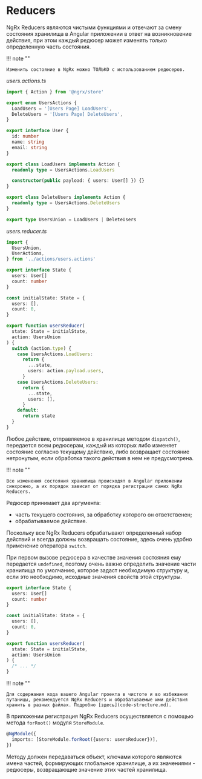 # Reducers

NgRx Reducers являются чистыми функциями и отвечают за смену состояния хранилища в Angular приложении в ответ на возникновение действия, при этом каждый редюсер может изменять только определенную часть состояния.

!!! note ""

    Изменить состояние в NgRx можно ТОЛЬКО с использованием редюсеров.

_users.actions.ts_

```ts
import { Action } from '@ngrx/store'

export enum UsersActions {
  LoadUsers = '[Users Page] LoadUsers',
  DeleteUsers = '[Users Page] DeleteUsers',
}

export interface User {
  id: number
  name: string
  email: string
}

export class LoadUsers implements Action {
  readonly type = UsersActions.LoadUsers

  constructor(public payload: { users: User[] }) {}
}

export class DeleteUsers implements Action {
  readonly type = UsersActions.DeleteUsers
}

export type UsersUnion = LoadUsers | DeleteUsers
```

_users.reducer.ts_

```ts
import {
  UsersUnion,
  UserActions,
} from '../actions/users.actions'

export interface State {
  users: User[]
  count: number
}

const initialState: State = {
  users: [],
  count: 0,
}

export function usersReducer(
  state: State = initialState,
  action: UsersUnion
) {
  switch (action.type) {
    case UsersActions.LoadUsers:
      return {
        ...state,
        users: action.payload.users,
      }
    case UsersActions.DeleteUsers:
      return {
        ...state,
        users: [],
      }
    default:
      return state
  }
}
```

Любое действие, отправляемое в хранилище методом `dispatch()`, передается всем редюсерам, каждый из которых либо изменяет состояние согласно текущему действию, либо возвращает состояние нетронутым, если обработка такого действия в нем не предусмотрена.

!!! note ""

    Все изменения состояния хранилища происходят в Angular приложении синхронно, а их порядок зависит от порядка регистрации самих NgRx Reducers.

Редюсер принимает два аргумента:

- часть текущего состояния, за обработку которого он ответственен;
- обрабатываемое действие.

Поскольку все NgRx Reducers обрабатывают определенный набор действий и всегда должны возвращать состояние, здесь очень удобно применение оператора `switch`.

При первом вызове редюсера в качестве значения состояния ему передается `undefined`, поэтому очень важно определить значение части хранилища по умолчанию, которое задаст необходимую структуру и, если это необходимо, исходные значения свойств этой структуры.

```ts
export interface State {
  users: User[]
  count: number
}

const initialState: State = {
  users: [],
  count: 0,
}

export function usersReducer(
  state: State = initialState,
  action: UsersUnion
) {
  /* ... */
}
```

!!! note ""

    Для содержания кода вашего Angular проекта в чистоте и во избежании путаницы, рекомендуется NgRx Reducers и обрабатываемые ими действия хранить в разных файлах. Подробно [здесь](code-structure.md).

В приложении регистрация NgRx Reducers осуществляется с помощью метода `forRoot()` модуля `StoreModule`.

```ts
@NgModule({
  imports: [StoreModule.forRoot({users: usersReducer})],
})
```

Методу должен передаваться объект, ключами которого являются имена частей, формирующих глобальное хранилище, а их значениями - редюсеры, возвращающие значение этих частей хранилища.
